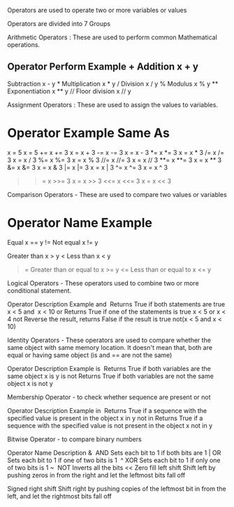 
Operators are used to operate two or more variables or values

Operators are divided into 7 Groups

Arithmetic Operators : These are used to perform common Mathematical operations.



Operator
Perform
Example
+
Addition
x + y
-
Subtraction
x - y
*
Multiplication
x * y
/
Division
x / y
%
Modulus
x % y
**
Exponentiation
x ** y
//
Floor division
x // y

Assignment Operators : These are used to assign the values to variables.



Operator
Example
Same As
=
x = 5
x = 5
+=
x += 3
x = x + 3
-=
x -= 3
x = x - 3
*=
x *= 3
x = x * 3
/=
x /= 3
x = x / 3
%=
x %= 3
x = x % 3
//=
x //= 3
x = x // 3
**=
x **= 3
x = x ** 3
&=
x &= 3
x = x & 3
|=
x |= 3
x = x | 3
^=
x ^= 3
x = x ^ 3
>>=
x >>= 3
x = x >> 3
<<=
x <<= 3
x = x << 3

Comparison Operators - These are used to compare two values or variables



Operator
Name
Example
==
Equal
x == y
!=
Not equal
x != y
>
Greater than
x > y
<
Less than
x < y
>=
Greater than or equal to
x >= y
<=
Less than or equal to
x <= y

Logical Operators - These operators used to combine two or more conditional statement.



Operator
Description
Example
and 
Returns True if both statements are true
x < 5 and  x < 10
or
Returns True if one of the statements is true
x < 5 or x < 4
not
Reverse the result, returns False if the result is true
not(x < 5 and x < 10)

Identity Operators -  These operators are used to compare whether the same object with same memory location. It doesn't mean that, both are equal or having same object (is and == are not the same)



Operator
Description
Example
is 
Returns True if both variables are the same object
x is y
is not
Returns True if both variables are not the same object
x is not y

Membership Operator -  to check whether sequence are present or not



Operator
Description
Example
in 
Returns True if a sequence with the specified value is present in the object
x in y
not in
Returns True if a sequence with the specified value is not present in the object
x not in y

Bitwise Operator - to compare binary numbers



Operator
Name
Description
& 
AND
Sets each bit to 1 if both bits are 1
|
OR
Sets each bit to 1 if one of two bits is 1
 ^
XOR
Sets each bit to 1 if only one of two bits is 1
~ 
NOT
Inverts all the bits
<<
Zero fill left shift
Shift left by pushing zeros in from the right and let the leftmost bits fall off
>>
Signed right shift
Shift right by pushing copies of the leftmost bit in from the left, and let the rightmost bits fall off
